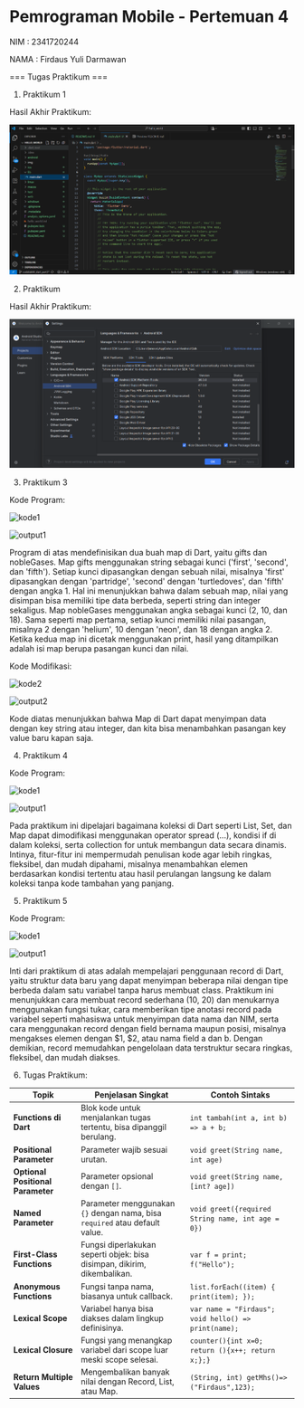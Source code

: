 # Pemrograman Mobile - Pertemuan 4

NIM : 2341720244

NAMA : Firdaus Yuli Darmawan

===  Tugas Praktikum  ===
1. Praktikum 1

Hasil Akhir Praktikum:

![kode1](img/image1.png)

2. Praktikum 

Hasil Akhir Praktikum:

![kode1](img/image2.png)

3. Praktikum 3

Kode Program:

![kode1](img/Kode1P3.png)

![output1](img/Output1P3.png)

Program di atas mendefinisikan dua buah map di Dart, yaitu gifts dan nobleGases. Map gifts menggunakan string sebagai kunci ('first', 'second', dan 'fifth'). Setiap kunci dipasangkan dengan sebuah nilai, misalnya 'first' dipasangkan dengan 'partridge', 'second' dengan 'turtledoves', dan 'fifth' dengan angka 1. Hal ini menunjukkan bahwa dalam sebuah map, nilai yang disimpan bisa memiliki tipe data berbeda, seperti string dan integer sekaligus. Map nobleGases menggunakan angka sebagai kunci (2, 10, dan 18). Sama seperti map pertama, setiap kunci memiliki nilai pasangan, misalnya 2 dengan 'helium', 10 dengan 'neon', dan 18 dengan angka 2. Ketika kedua map ini dicetak menggunakan print, hasil yang ditampilkan adalah isi map berupa pasangan kunci dan nilai.

Kode Modifikasi:

![kode2](img/Kode2P3.png)

![output2](img/Output2P3.png)

Kode diatas menunjukkan bahwa Map di Dart dapat menyimpan data dengan key string atau integer, dan kita bisa menambahkan pasangan key value baru kapan saja.

4. Praktikum 4

Kode Program:

![kode1](img/Kode1P4.png)

![output1](img/Output1P4.png)

Pada praktikum ini dipelajari bagaimana koleksi di Dart seperti List, Set, dan Map dapat dimodifikasi menggunakan operator spread (...), kondisi if di dalam koleksi, serta collection for untuk membangun data secara dinamis. Intinya, fitur-fitur ini mempermudah penulisan kode agar lebih ringkas, fleksibel, dan mudah dipahami, misalnya menambahkan elemen berdasarkan kondisi tertentu atau hasil perulangan langsung ke dalam koleksi tanpa kode tambahan yang panjang.

5. Praktikum 5

Kode Program:

![kode1](img/Kode1P5.png)

![output1](img/Output1P5.png)

Inti dari praktikum di atas adalah mempelajari penggunaan record di Dart, yaitu struktur data baru yang dapat menyimpan beberapa nilai dengan tipe berbeda dalam satu variabel tanpa harus membuat class. Praktikum ini menunjukkan cara membuat record sederhana (10, 20) dan menukarnya menggunakan fungsi tukar, cara memberikan tipe anotasi record pada variabel seperti mahasiswa untuk menyimpan data nama dan NIM, serta cara menggunakan record dengan field bernama maupun posisi, misalnya mengakses elemen dengan $1, $2, atau nama field a dan b. Dengan demikian, record memudahkan pengelolaan data terstruktur secara ringkas, fleksibel, dan mudah diakses.

6. Tugas Praktikum:

| **Topik** | **Penjelasan Singkat** | **Contoh Sintaks** |
|-----------|-------------------------|---------------------|
| **Functions di Dart** | Blok kode untuk menjalankan tugas tertentu, bisa dipanggil berulang. | `int tambah(int a, int b) => a + b;` |
| **Positional Parameter** | Parameter wajib sesuai urutan. | `void greet(String name, int age)` |
| **Optional Positional Parameter** | Parameter opsional dengan `[]`. | `void greet(String name, [int? age])` |
| **Named Parameter** | Parameter menggunakan `{}` dengan nama, bisa `required` atau default value. | `void greet({required String name, int age = 0})` |
| **First-Class Functions** | Fungsi diperlakukan seperti objek: bisa disimpan, dikirim, dikembalikan. | `var f = print; f("Hello");` |
| **Anonymous Functions** | Fungsi tanpa nama, biasanya untuk callback. | `list.forEach((item) { print(item); });` |
| **Lexical Scope** | Variabel hanya bisa diakses dalam lingkup definisinya. | `var name = "Firdaus"; void hello() => print(name);` |
| **Lexical Closure** | Fungsi yang menangkap variabel dari scope luar meski scope selesai. | `counter(){int x=0; return (){x++; return x;};}` |
| **Return Multiple Values** | Mengembalikan banyak nilai dengan Record, List, atau Map. | `(String, int) getMhs()=>("Firdaus",123);` |
